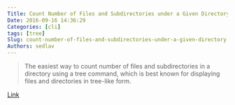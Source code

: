 ```yaml
---
Title: Count Number of Files and Subdirectories under a Given Directory
Date: 2016-09-16 14:36:29
Categories: [cli]
tags: [tree]
Slug: count-number-of-files-and-subdirectories-under-a-given-directory
Authors: sedlav
---
```


>  The easiest way to count number of files and subdirectories in a directory using a tree command, which is best known for displaying files and directories in tree-like form.

[Link](http://www.tecmint.com/count-files-and-directories-linux/)
